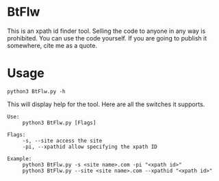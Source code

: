 # BtFlw

This is an xpath id finder tool.
Selling the code to anyone in any way is prohibited.
You can use the code yourself.
If you are going to publish it somewhere, cite me as a quote.

# Usage

```
python3 BtFlw.py -h
```

This will display help for the tool. Here are all the switches it supports.
```
Use:
     python3 BtFlw.py [Flags]

Flags:
     -s, --site access the site
     -pi, --xpathid allow specifying the xpath ID

Example:
     python3 BtFlw.py -s <site name>.com -pi "<xpath id>"
     python3 BtFlw.py --site <site name>.com --xpathid "<xpath id>"
```
